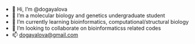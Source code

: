 - 👋 Hi, I’m @dogayalova
- 👀 I’m a molecular biology and genetics undergraduate student
- 🌱 I’m currently learning bioinformatics, computational/structural biology
- 💞️ I’m looking to collaborate on bioinformaticss related codes
- 📫 dogayalova@gmail.com

<!---
dogayalova/dogayalova is a ✨ special ✨ repository because its `README.md` (this file) appears on your GitHub profile.
You can click the Preview link to take a look at your changes.
--->

